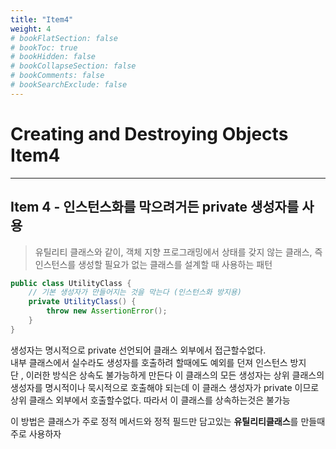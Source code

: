 ```yaml
---
title: "Item4"
weight: 4
# bookFlatSection: false
# bookToc: true
# bookHidden: false
# bookCollapseSection: false
# bookComments: false
# bookSearchExclude: false
---
```


# Creating and Destroying Objects Item4

* * *

## **Item 4 - 인스턴스화를 막으려거든 private 생성자를 사용**

>유틸리티 클래스와 같이, 객체 지향 프로그래밍에서 상태를 갖지 않는 클래스, 즉 인스턴스를 생성할 필요가 없는 클래스를 설계할 때 사용하는 패턴


```java
public class UtilityClass {
    // 기본 생성자가 만들어지는 것을 막는다 (인스턴스화 방지용)
    private UtilityClass() {
        throw new AssertionError();
    }
}
```

생성자는 명시적으로 private 선언되어 클래스 외부에서 접근할수없다.   
내부 클래스에서 실수라도 생성자를 호출하려 할때에도 예외를 던져 인스턴스 방지   
단 , 이러한 방식은 상속도 불가능하게 만든다 이 클래스의 모든 생성자는 상위 클래스의 생성자를 명시적이나
묵시적으로 호출해야 되는데 이 클래스 생성자가 private 이므로 상위 클래스 외부에서 호출할수없다. 따라서 이 클래스를 상속하는것은 불가능   

이 방법은 클래스가 주로 정적 메서드와 정적 필드만 담고있는 **유틸리티클래스**를 만들때 주로 사용하자
